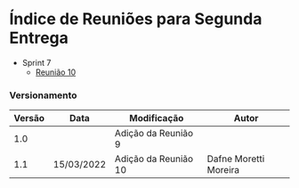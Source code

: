 # Índice de Reuniões para Segunda Entrega 

- Sprint 7
  - [Reunião 10](pages/ataReuniao/reuniao10.md)

### Versionamento

| Versão | Data       | Modificação             | Autor                        |
| ------ | ---------- | ----------------------- | ---------------------------- |
| 1.0    |  | Adição da Reunião 9     |    |
| 1.1    | 15/03/2022 | Adição da Reunião 10     | Dafne Moretti Moreira             |